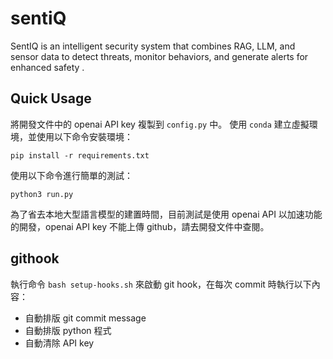 # sentiQ
SentIQ is an intelligent security system that combines RAG, LLM, and sensor data to detect threats, monitor behaviors, and generate alerts for enhanced safety .

## Quick Usage
將開發文件中的 openai API key 複製到 `config.py` 中。
使用 `conda` 建立虛擬環境，並使用以下命令安裝環境：
```
pip install -r requirements.txt
```
使用以下命令進行簡單的測試：
```
python3 run.py
```

為了省去本地大型語言模型的建置時間，目前測試是使用 openai API 以加速功能的開發，openai API key 不能上傳 github，請去開發文件中查閱。

## githook
執行命令 `bash setup-hooks.sh` 來啟動 git hook，在每次 commit 時執行以下內容：
- 自動排版 git commit message
- 自動排版 python 程式
- 自動清除 API key

